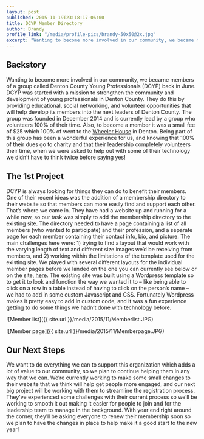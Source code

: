 ```yaml
---
layout: post
published: 2015-11-19T23:18:17-06:00
title: DCYP Member Directory
author: Brandy
profile_link: "/media/profile-pics/brandy-50x50@2x.jpg"
excerpt: "Wanting to become more involved in our community, we became members of a group called Denton County Young Professionals (DCYP) back in June. DCYP was started with a mission to strengthen the community and development of young professionals in Denton County. They do this by providing educational, social networking, and volunteer opportunities that will help develop its members into the next leaders of Denton County. The group was founded..."
---
```


## Backstory

Wanting to become more involved in our community, we became members of a group called Denton County Young Professionals (DCYP) back in June. DCYP was started with a mission to strengthen the community and development of young professionals in Denton County. They do this by providing educational, social networking, and volunteer opportunities that will help develop its members into the next leaders of Denton County. The group was founded in December 2014 and is currently lead by a group who volunteers 100% of their time. Also, to become a member it was a small fee of $25 which 100% of went to the [Wheeler House](http://servedenton.org/wheeler-house/) in Denton. Being part of this group has been a wonderful experience for us, and knowing that 100% of their dues go to charity and that their leadership completely volunteers their time, when we were asked to help out with some of their technology we didn’t have to think twice before saying yes!

## The 1st Project

DCYP is always looking for things they can do to benefit their members. One of their recent ideas was the addition of a membership directory to their website so that members can more easily find and support each other. That’s where we came in. They have had a website up and running for a while now, so our task was simply to add the membership directory to the existing site. The directory needed to have a page containing a list of all members (who wanted to participate) and their profession, and a separate page for each member containing their contact info, bio, and picture. The main challenges here were: 1) trying to find a layout that would work with the varying length of text and different size images we’d be receiving from members, and 2) working within the limitations of the template used for the existing site. We played with several different layouts for the individual member pages before we landed on the one you can currently see below or on the site, [here](http://www.dcyp.org/brandy-thomas/). The existing site was built using a Wordpress template so to get it to look and function the way we wanted it to – like being able to click on a row in a table instead of having to click on the person’s name – we had to add in some custom Javascript and CSS. Fortunately Wordpress makes it pretty easy to add in custom code, and it was a fun experience getting to do some things we hadn’t done with technology before. 

![Member list]({{ site.url }}/media/2015/11/Memberlist.JPG)

![Member page]({{ site.url }}/media/2015/11/Memberpage.JPG)

## Our Next Steps

We want to do everything we can to support this organization which adds a lot of value to our community, so we plan to continue helping them in any way that we can. We’re currently working to make some small changes to their website that we think will help get people more engaged, and our next big project will be working with them to streamline the registration process. They've experienced some challenges with their current process so we’ll be working to smooth it out making it easier for people to join and for the leadership team to manage in the background. With year end right around the corner, they’ll be asking everyone to renew their membership soon so we plan to have the changes in place to help make it a good start to the new year!